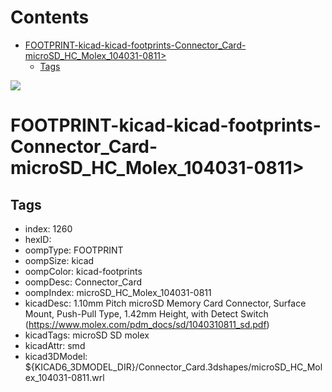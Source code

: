 



Contents
========

* [FOOTPRINT-kicad-kicad-footprints-Connector_Card-microSD_HC_Molex_104031-0811>](#footprint-kicad-kicad-footprints-connector_card-microsd_hc_molex_104031-0811)
	* [Tags](#tags)
  
![][im]
# FOOTPRINT-kicad-kicad-footprints-Connector_Card-microSD_HC_Molex_104031-0811>

## Tags

- index: 1260
- hexID: 
- oompType: FOOTPRINT
- oompSize: kicad
- oompColor: kicad-footprints
- oompDesc: Connector_Card
- oompIndex: microSD_HC_Molex_104031-0811
- kicadDesc: 1.10mm Pitch microSD Memory Card Connector, Surface Mount, Push-Pull Type, 1.42mm Height, with Detect Switch (https://www.molex.com/pdm_docs/sd/1040310811_sd.pdf)
- kicadTags: microSD SD molex
- kicadAttr: smd
- kicad3DModel: ${KICAD6_3DMODEL_DIR}/Connector_Card.3dshapes/microSD_HC_Molex_104031-0811.wrl



[im]: image.png
